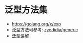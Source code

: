 # 泛型方法集

- https://golang.org/x/exp
- 泛型方法可参考: [zyedidia/generic](https://github.com/zyedidia/generic)
- [泛型讲解](https://segmentfault.com/a/1190000041634906)

